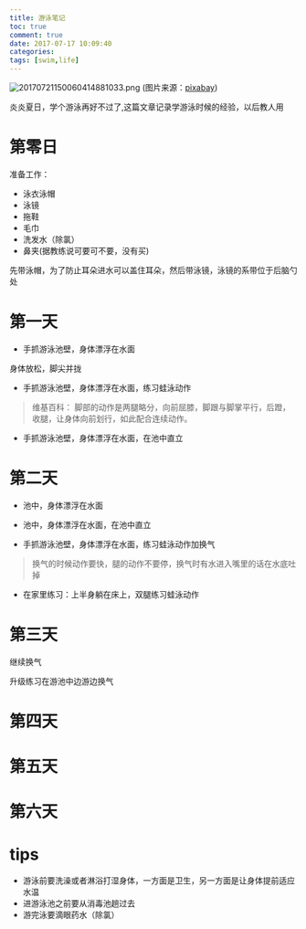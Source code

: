 ```yaml
---
title: 游泳笔记
toc: true
comment: true
date: 2017-07-17 10:09:40
categories:
tags: [swim,life]
---
```




![20170721150060414881033.png](http://o9xbyqajf.bkt.clouddn.com/20170721150060414881033.png)
(图片来源：[pixabay](https://pixabay.com/zh/))

炎炎夏日，学个游泳再好不过了,这篇文章记录学游泳时候的经验，以后教人用


<!--more-->

# 第零日

准备工作：

- 泳衣泳帽
- 泳镜
- 拖鞋
- 毛巾
- 洗发水（除氯）
- 鼻夹(据教练说可要可不要，没有买)

先带泳帽，为了防止耳朵进水可以盖住耳朵，然后带泳镜，泳镜的系带位于后脑勺处

# 第一天

- 手抓游泳池壁，身体漂浮在水面

身体放松，脚尖并拢

- 手抓游泳池壁，身体漂浮在水面，练习蛙泳动作


> 维基百科：
> 脚部的动作是两腿略分，向前屈膝，脚跟与脚掌平行，后蹬，收腿，让身体向前划行，如此配合连续动作。

- 手抓游泳池壁，身体漂浮在水面，在池中直立

# 第二天

- 池中，身体漂浮在水面

- 池中，身体漂浮在水面，在池中直立

- 手抓游泳池壁，身体漂浮在水面，练习蛙泳动作加换气

> 换气的时候动作要快，腿的动作不要停，换气时有水进入嘴里的话在水底吐掉

- 在家里练习：上半身躺在床上，双腿练习蛙泳动作

# 第三天

继续换气

升级练习在游池中边游边换气

# 第四天

# 第五天

# 第六天


# tips
- 游泳前要洗澡或者淋浴打湿身体，一方面是卫生，另一方面是让身体提前适应水温
- 进游泳池之前要从消毒池趟过去
- 游完泳要滴眼药水（除氯）